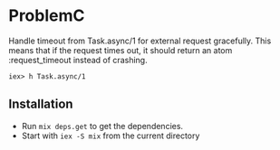 # ProblemC

Handle timeout from Task.async/1 for external request gracefully. This means that if the request times out, it should return an atom :request_timeout instead of crashing.

```
iex> h Task.async/1

```

## Installation

* Run `mix deps.get` to get the dependencies.
* Start with `iex -S mix` from the current directory
